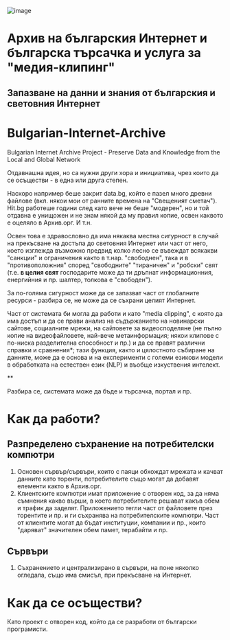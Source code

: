 ![image](https://user-images.githubusercontent.com/23367640/189514596-e48eb36f-9ba5-4b42-85a9-dfc8d4306e4b.png)
# Архив на българския Интернет и българска търсачка и услуга за "медия-клипинг"

## Запазване на данни и знания от българския и световния Интернет

# Bulgarian-Internet-Archive
Bulgarian Internet Archive Project - Preserve Data and Knowledge from the Local and Global Network

Отдавнашна идея, но са нужни други хора и инициатива, чрез които да се осъществи - в една или друга степен.

Наскоро например беше закрит data.bg, който е пазел много древни файлове (вкл. някои мои от ранните времена на "Свещеният сметач").
Hit.bg работеше години след като вече не беше "модерен", но и той отдавна е унищожен и не знам някой да му правил копие, освен каквото е оцеляло в Архив.орг.
И т.н.

Освен това е здравословно да има някаква местна сигурност в случай на прекъсване на достъпа до световния Интернет или част от него, което изглежда възможно предвид колко лесно се въвеждат всякакви "санкции" и ограничения както в т.нар. "свободнен", така и в "противоположния" според "свободните"  "тираничен" и "робски" свят (т.е. **в целия свят** господарите може да ти дръпнат информационния, енергийния и пр. шалтер, толкова е "свободен").

За по-голяма сигурност може да се запазват част от глобалните ресурси - разбира се, не може да се съхрани целият Интернет.

Част от системата би могла да работи и като "media clipping", с която да има достъп и да се прави анализ на съдържанието на новинарски сайтове, социалните мрежи, на сайтовете за видеосподеляне (не пълно копие на видеофайловете, най-вече метаинформация; някои клипове с по-ниска разделителна способност и пр.) и да се правят различни справки и сравнения*; тази функция, както и цялостното събиране на данните, може да е основа и на експерименти с големи езикови модели в обработката на естествен език (NLP) и въобще изкуствения интелект.

**

Разбира се, системата може да бъде и търсачка, портал и пр.


# Как да работи?

## Разпределено съхранение на потребителски компютри

1. Основен сървър/сървъри, които с паяци обхождат мрежата и качват данните като торенти, потребителите също могат да добавят елементи както в Архив.орг.
1. Клиентските компютри имат приложение с отворен код, за да няма съмнения какво върши, в което потребителите решават какъв обем и трафик да заделят. Приложението тегли част от файловете през торентите и пр. и ги съхранява на потребителските компютри. Част от клиентите могат да бъдат институции, компании и пр., които "даряват" значителен обем памет, терабайти и пр.

## Сървъри

1. Съхранението и централизирано в сървъри, на поне няколко огледала, също има смисъл, при прекъсване на Интернет.

# Как да се осъществи?

Като проект с отворен код, който да се разработи от български програмисти.



